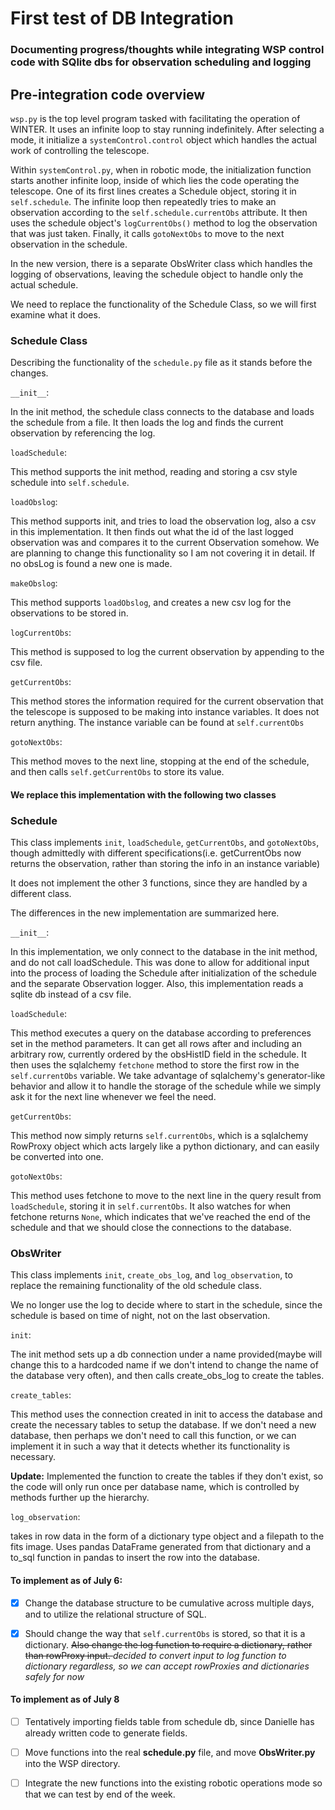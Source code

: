 # First test of DB Integration

### Documenting progress/thoughts while integrating WSP control code with SQlite dbs for observation scheduling and logging

## Pre-integration code overview

`wsp.py` is the top level program tasked with facilitating the operation of WINTER. It uses an infinite loop to stay running indefinitely. After selecting a mode, it initialize a `systemControl.control` object which handles the actual work of controlling the telescope.

Within `systemControl.py`, when in robotic mode, the initialization function starts another infinite loop, inside of which lies the code operating the telescope. One of its first lines creates a Schedule object, storing it in `self.schedule`. The infinite loop then repeatedly tries to make an observation according to the `self.schedule.currentObs` attribute. It then uses the schedule object's `logCurrentObs()` method to log the observation that was just taken. Finally, it calls `gotoNextObs` to move to the next observation in the schedule.

In the new version, there is a separate ObsWriter class which handles the logging of observations, leaving the schedule object to handle only the actual schedule.

We need to replace the functionality of the Schedule Class, so we will first examine what it does.

### Schedule Class

Describing the functionality of the `schedule.py` file as it stands before the changes.

`__init__`:

In the init method, the schedule class connects to the database and loads the schedule from a file. It then loads the log and finds the current observation by referencing the log.

`loadSchedule`:

This method supports the init method, reading and storing a csv style schedule into `self.schedule`.

`loadObslog`:

This method supports init, and tries to load the observation log, also a csv in this implementation. It then finds out what the id of the last logged observation was and compares it to the current Observation somehow. We are planning to change this functionality so I am not covering it in detail. If no obsLog is found a new one is made.

`makeObslog`:

This method supports `loadObslog`, and creates a new csv log for the observations to be stored in.

`logCurrentObs`:

This method is supposed to log the current observation by appending to the csv file.

`getCurrentObs`:

This method stores the information required for the current observation that the telescope is supposed to be making into instance variables. It does not return anything. The instance variable can be found at `self.currentObs`

`gotoNextObs`:

This method moves to the next line, stopping at the end of the schedule, and then calls `self.getCurrentObs` to store its value.

#### We replace this implementation with the following two classes

### Schedule

This class implements `init`, `loadSchedule`, `getCurrentObs`, and `gotoNextObs`, though admittedly with different specifications(i.e. getCurrentObs now returns the observation, rather than storing the info in an instance variable)

It does not implement the other 3 functions, since they are handled by a different class.

The differences in the new implementation are summarized here.

`__init__`:

In this implementation, we only connect to the database in the init method, and do not call loadSchedule. This was done to allow for additional input into the process of loading the Schedule after initialization of the schedule and the separate Observation logger. Also, this implementation reads a sqlite db instead of a csv file.

`loadSchedule`:

This method executes a query on the database according to preferences set in the method parameters. It can get all rows after and including an arbitrary row, currently ordered by the obsHistID field in the schedule. It then uses the sqlalchemy `fetchone` method to store the first row in the `self.currentObs` variable. We take advantage of sqlalchemy's generator-like behavior and allow it to handle the storage of the schedule while we simply ask it for the next line whenever we feel the need.

`getCurrentObs`:

This method now simply returns `self.currentObs`, which is a sqlalchemy RowProxy object which acts largely like a python dictionary, and can easily be converted into one.

`gotoNextObs`:

This method uses fetchone to move to the next line in the query result from `loadSchedule`, storing it in `self.currentObs`. It also watches for when fetchone returns `None`, which indicates that we've reached the end of the schedule and that we should close the connections to the database.

### ObsWriter

This class implements `init`, `create_obs_log`, and `log_observation`, to replace the remaining functionality of the old schedule class.

We no longer use the log to decide where to start in the schedule, since the schedule is based on time of night, not on the last observation.

`init`:

The init method sets up a db connection under a name provided(maybe will change this to a hardcoded name if we don't intend to change the name of the database very often), and then calls create_obs_log to create the tables.

`create_tables`:

This method uses the connection created in init to access the database and create the necessary tables to setup the database. If we don't need a new database, then perhaps we don't need to call this function, or we can implement it in such a way that it detects whether its functionality is necessary.

**Update:** Implemented the function to create the tables if they don't exist, so the code will only run once per database name, which is controlled by methods further up the hierarchy.

`log_observation`:

takes in row data in the form of a dictionary type object and a filepath to the fits image. Uses pandas DataFrame generated from that dictionary and a to_sql function in pandas to insert the row into the database.

#### To implement as of July 6:

- [x] Change the database structure to be cumulative across multiple days, and to utilize the relational structure of SQL.

- [x] Should change the way that `self.currentObs` is stored, so that it is a dictionary. <del> Also change the log function to require a dictionary, rather than rowProxy input. </del> *decided to convert input to log function to dictionary regardless, so we can accept rowProxies and dictionaries safely for now*


#### To implement as of July 8

- [ ] Tentatively importing fields table from schedule db, since Danielle has already written code to generate fields.

- [ ] Move functions into the real **schedule.py** file, and move **ObsWriter.py** into the WSP directory.

- [ ] Integrate the new functions into the existing robotic operations mode so that we can test by end of the week.  
